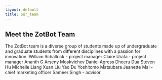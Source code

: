 ```yaml
---
layout: default
title: our_team
---
```


## Meet the ZotBot Team

The ZotBot team is a diverse group of students made up of undergraduate and graduate students from different disciplines with a passion for innovation. 
William Schallock - project manager
Claire Urata - project manager
Ananth G
Arseny Moskvichev
Daniel Agress
Dheeru Dua
Steven Hu
Michelle Liang
Xuan Liu
Yao Du
Yoshitomo Matsubara
Jeanette Mai - chief marketing officer
Sameer Singh - advisor
